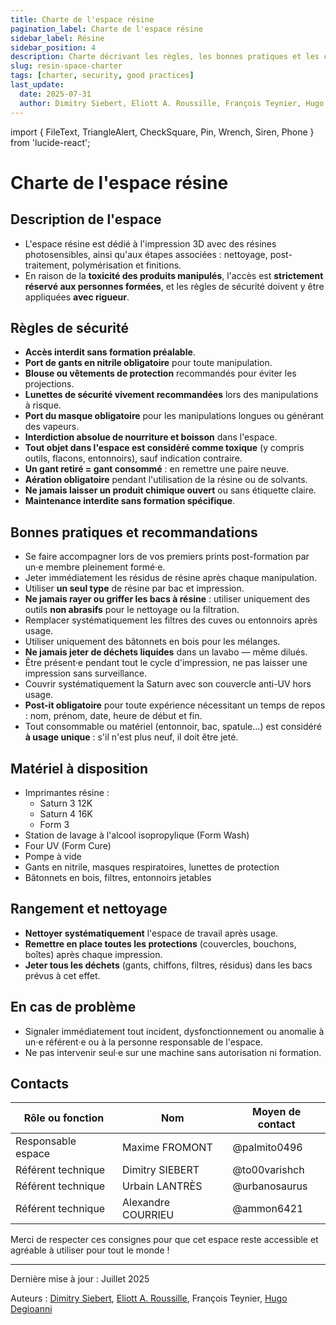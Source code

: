 ```yaml
---
title: Charte de l'espace résine
pagination_label: Charte de l'espace résine
sidebar_label: Résine
sidebar_position: 4
description: Charte décrivant les règles, les bonnes pratiques et les contacts pour l'espace résine du FabLab.
slug: resin-space-charter
tags: [charter, security, good practices]
last_update:
  date: 2025-07-31
  author: Dimitry Siebert, Eliott A. Roussille, François Teynier, Hugo Degioanni
---
```

import { FileText, TriangleAlert, CheckSquare, Pin, Wrench, Siren, Phone } from 'lucide-react';

# Charte de l'espace résine

## <FileText size={32} /> Description de l'espace

- L'espace résine est dédié à l'impression 3D avec des résines photosensibles, ainsi qu'aux étapes associées : nettoyage, post-traitement, polymérisation et finitions.
- En raison de la **toxicité des produits manipulés**, l'accès est **strictement réservé aux personnes formées**, et les règles de sécurité doivent y être appliquées **avec rigueur**.

## <TriangleAlert size={32} /> Règles de sécurité

- **Accès interdit sans formation préalable**.
- **Port de gants en nitrile obligatoire** pour toute manipulation.
- **Blouse ou vêtements de protection** recommandés pour éviter les projections.
- **Lunettes de sécurité vivement recommandées** lors des manipulations à risque.
- **Port du masque obligatoire** pour les manipulations longues ou générant des vapeurs.
- **Interdiction absolue de nourriture et boisson** dans l'espace.
- **Tout objet dans l'espace est considéré comme toxique** (y compris outils, flacons, entonnoirs), sauf indication contraire.
- **Un gant retiré = gant consommé** : en remettre une paire neuve.
- **Aération obligatoire** pendant l'utilisation de la résine ou de solvants.
- **Ne jamais laisser un produit chimique ouvert** ou sans étiquette claire.
- **Maintenance interdite sans formation spécifique**.

## <CheckSquare size={32} /> Bonnes pratiques et recommandations

- Se faire accompagner lors de vos premiers prints post-formation par un·e membre pleinement formé·e.
- Jeter immédiatement les résidus de résine après chaque manipulation.
- Utiliser **un seul type** de résine par bac et impression.
- **Ne jamais rayer ou griffer les bacs à résine** : utiliser uniquement des outils **non abrasifs** pour le nettoyage ou la filtration.
- Remplacer systématiquement les filtres des cuves ou entonnoirs après usage.
- Utiliser uniquement des bâtonnets en bois pour les mélanges.
- **Ne jamais jeter de déchets liquides** dans un lavabo — même dilués.
- Être présent·e pendant tout le cycle d'impression, ne pas laisser une impression sans surveillance.
- Couvrir systématiquement la Saturn avec son couvercle anti-UV hors usage.
- **Post-it obligatoire** pour toute expérience nécessitant un temps de repos : nom, prénom, date, heure de début et fin.
- Tout consommable ou matériel (entonnoir, bac, spatule…) est considéré **à usage unique** : s'il n'est plus neuf, il doit être jeté.

## <Wrench size={32} /> Matériel à disposition

- Imprimantes résine :
  - Saturn 3 12K
  - Saturn 4 16K
  - Form 3
- Station de lavage à l'alcool isopropylique (Form Wash)
- Four UV (Form Cure)
- Pompe à vide
- Gants en nitrile, masques respiratoires, lunettes de protection
- Bâtonnets en bois, filtres, entonnoirs jetables

## <Pin size={32} /> Rangement et nettoyage

- **Nettoyer systématiquement** l'espace de travail après usage.
- **Remettre en place toutes les protections** (couvercles, bouchons, boîtes) après chaque impression.
- **Jeter tous les déchets** (gants, chiffons, filtres, résidus) dans les bacs prévus à cet effet.

## <Siren size={32} /> En cas de problème

- Signaler immédiatement tout incident, dysfonctionnement ou anomalie à un·e référent·e ou à la personne responsable de l'espace.
- Ne pas intervenir seul·e sur une machine sans autorisation ni formation.

## <Phone size={32} /> Contacts

| Rôle ou fonction   | Nom                | Moyen de contact |
| ------------------ | ------------------ | ---------------- |
| Responsable espace | Maxime FROMONT     | @palmito0496     |
| Référent technique | Dimitry SIEBERT    | @to00varishch    |
| Référent technique | Urbain LANTRÈS     | @urbanosaurus    |
| Référent technique | Alexandre COURRIEU | @ammon6421       |

Merci de respecter ces consignes pour que cet espace reste accessible et agréable à utiliser pour tout le monde !

---

Dernière mise à jour : Juillet 2025

Auteurs : [Dimitry Siebert](https://www.linkedin.com/in/dimitry-siebert-%F0%9F%90%B3-6a28aa256), [Eliott A. Roussille](https://github.com/aust-1), François Teynier, [Hugo Degioanni](https://www.linkedin.com/in/hdegioanni)
